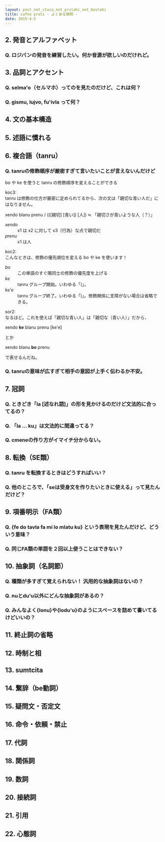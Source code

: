 ```yaml
---
layout: post_not_ctuca_not_prulahi_not_bavlahi
title: cafne preti - よくある質問 -
date: 2015-4-5
---
```


## 2. 発音とアルファベット

### Q. ロジバンの発音を練習したい。何か音源が欲しいのだけれど。

## 3. 品詞とアクセント

### Q. selma'o（セルマホ）ってのを見たのだけど、これは何？

### Q. gismu, lujvo, fu'ivla って何？

## 4. 文の基本構造

## 5. 述語に慣れる

## 6. 複合語（tanru）

### Q. tanruの修飾順序が厳密すぎて言いたいことが言えないんだけど

bo や ke を使うと tanru の修飾順序を変えることができる

koc3:  
tanru は修飾の仕方が厳密に定められてるから、次の文は「親切な青い人だ」にはなりません。

xendo blanu prenu / (([親切] [青い]) [人]) ≒ 「親切さが青いような人（？）」

<dl class="box valsi">
<dt><dfn>xendo</dfn></dt>
<dd >x1 は x2 に対して x3（行為）な点で親切だ</dd>
<dt><dfn>prenu</dfn></dt>
<dd >x1 は人</dd>
</dl>


koc2:  
こんなときは、修飾の優先順位を変える bo や ke を使います！

<dl class="box valsi drani">
<dt><dfn>bo</dfn></dt>
<dd >この単語のすぐ隣同士の修飾の優先度を上げる</dd>
<dt><dfn>ke</dfn></dt>
<dd >tanru グループ開始。いわゆる「(」。</dd>
<dt><dfn>ke'e</dfn></dt>
<dd >tanru グループ終了。いわゆる「)」。修飾関係に支障がない場合は省略できる。</dd>
</dl>

sor2:  
なるほど。これを使えば「親切な青い人」は「親切な（青い人）」だから、

xendo **ke** blanu prenu [ke'e]

とか

xendo blanu **bo** prenu

で表せるんだね。

### Q. tanruの意味が広すぎて相手の意図が上手く伝わるか不安。

## 7. 冠詞

### Q. ときどき「la [述なれ語]」の形を見かけるのだけど文法的に合ってるの？

### Q. 「la ... ku」は文法的に間違ってる？

### Q. cmeneの作り方がイマイチ分からない。


## 8. 転換（SE類）

### Q. tanru を転換するときはどうすればいい？

### Q. 他のところで、「seは受身文を作りたいときに使える」って見たんだけど？


## 9. 項番明示（FA類）

### Q. {fe do tavla fa mi lo mlatu ku} という表現を見たんだけど、どういう意味？

### Q. 同じFA類の単語を２回以上使うことはできない？


## 10. 抽象詞（名詞節）

### Q. 種類が多すぎて覚えられない！ 汎用的な抽象詞はないの？

### Q. nuとdu'u以外にどんな抽象詞があるの？

### Q. みんなよく{lonu}や{lodu'u}のようにスペースを詰めて書いてるけどいいの？

## 11. 終止詞の省略


## 12. 時制と相


## 13. sumtcita


## 14. 繋辞（be動詞）

## 15. 疑問文・否定文

## 16. 命令・依頼・禁止

## 17. 代詞

## 18. 関係詞

## 19. 数詞

## 20. 接続詞

## 21. 引用

## 22. 心態詞